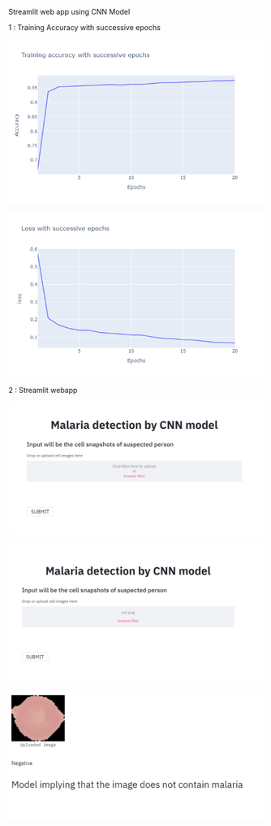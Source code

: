 Streamlit web app using CNN Model

1 : Training Accuracy with successive epochs

![GitHub Logo](/Results/newplot.png)



![GitHub Logo](https://github.com/swapniladnak2510/Malaria-detection-by-cell-images-/blob/master/Results/newplot%20(1).png)




2 : Streamlit webapp

![GitHub Logo](https://github.com/swapniladnak2510/Malaria-detection-by-cell-images-/blob/master/Results/2.PNG)



![GitHub Logo](https://github.com/swapniladnak2510/Malaria-detection-by-cell-images-/blob/master/Results/3.PNG)



![GitHub Logo](https://github.com/swapniladnak2510/Malaria-detection-by-cell-images-/blob/master/Results/4.PNG)












